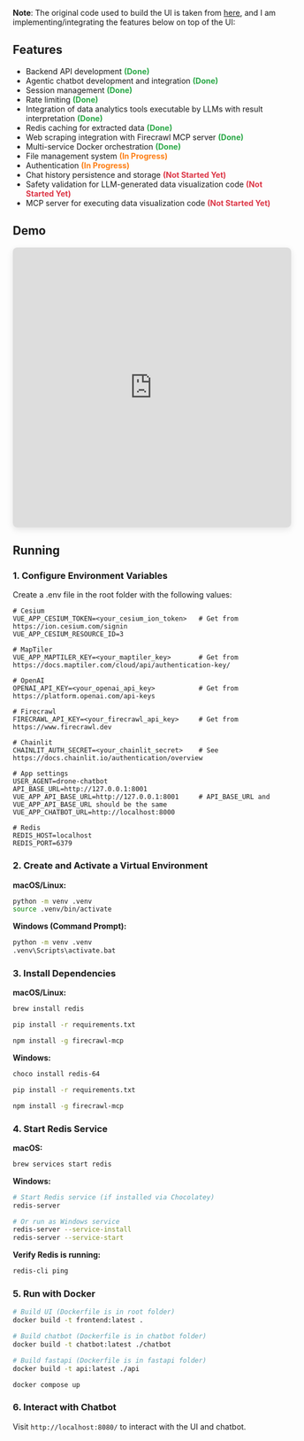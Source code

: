 **Note**: The original code used to build the UI is taken from [here](https://github.com/ArduPilot/UAVLogViewer), and I am implementing/integrating the features below on top of the UI:

## Features

- Backend API development <span style="color: #28a745; font-weight: bold;">**(Done)**</span>
- Agentic chatbot development and integration <span style="color: #28a745; font-weight: bold;">**(Done)**</span>
- Session management <span style="color: #28a745; font-weight: bold;">**(Done)**</span>
- Rate limiting <span style="color: #28a745; font-weight: bold;">**(Done)**</span>
- Integration of data analytics tools executable by LLMs with result interpretation <span style="color: #28a745; font-weight: bold;">**(Done)**</span>
- Redis caching for extracted data <span style="color: #28a745; font-weight: bold;">**(Done)**</span>
- Web scraping integration with Firecrawl MCP server <span style="color: #28a745; font-weight: bold;">**(Done)**</span>
- Multi-service Docker orchestration <span style="color: #28a745; font-weight: bold;">**(Done)**</span>
- File management system <span style="color: #fd7e14; font-weight: bold;">**(In Progress)**</span>
- Authentication <span style="color: #fd7e14; font-weight: bold;">**(In Progress)**</span>
- Chat history persistence and storage <span style="color: #dc3545; font-weight: bold;">**(Not Started Yet)**</span>
- Safety validation for LLM-generated data visualization code <span style="color: #dc3545; font-weight: bold;">**(Not Started Yet)**</span>
- MCP server for executing data visualization code <span style="color: #dc3545; font-weight: bold;">**(Not Started Yet)**</span>

## Demo 

<div style="display: flex; justify-content: flex-start; margin-bottom: 20px;">
  <iframe width="1000" height="506" 
          src="https://www.youtube.com/embed/vtJJbjGfosw" 
          style="max-width: 1000px; border-radius: 8px; box-shadow: 0 4px 12px rgba(0,0,0,0.1);"
          frameborder="0" 
          allow="accelerometer; autoplay; clipboard-write; encrypted-media; gyroscope; picture-in-picture" 
          allowfullscreen>
  </iframe>
</div>

## Running  

### 1. Configure Environment Variables


Create a .env file in the root folder with the following values:

```env 
# Cesium 
VUE_APP_CESIUM_TOKEN=<your_cesium_ion_token>   # Get from https://ion.cesium.com/signin
VUE_APP_CESIUM_RESOURCE_ID=3

# MapTiler 
VUE_APP_MAPTILER_KEY=<your_maptiler_key>       # Get from https://docs.maptiler.com/cloud/api/authentication-key/

# OpenAI 
OPENAI_API_KEY=<your_openai_api_key>           # Get from https://platform.openai.com/api-keys

# Firecrawl
FIRECRAWL_API_KEY=<your_firecrawl_api_key>     # Get from https://www.firecrawl.dev

# Chainlit
CHAINLIT_AUTH_SECRET=<your_chainlit_secret>    # See https://docs.chainlit.io/authentication/overview

# App settings
USER_AGENT=drone-chatbot
API_BASE_URL=http://127.0.0.1:8001
VUE_APP_API_BASE_URL=http://127.0.0.1:8001     # API_BASE_URL and VUE_APP_API_BASE_URL should be the same
VUE_APP_CHATBOT_URL=http://localhost:8000

# Redis 
REDIS_HOST=localhost
REDIS_PORT=6379
```

### 2. Create and Activate a Virtual Environment

**macOS/Linux:**
```bash
python -m venv .venv
source .venv/bin/activate
```

**Windows (Command Prompt):**
```bash
python -m venv .venv
.venv\Scripts\activate.bat
```

### 3. Install Dependencies 

**macOS/Linux:**
```bash
brew install redis

pip install -r requirements.txt

npm install -g firecrawl-mcp
```

**Windows:**
```bash
choco install redis-64

pip install -r requirements.txt

npm install -g firecrawl-mcp
```

### 4. Start Redis Service

**macOS:**
```bash
brew services start redis
```

**Windows:**
```bash
# Start Redis service (if installed via Chocolatey)
redis-server

# Or run as Windows service
redis-server --service-install
redis-server --service-start
```

**Verify Redis is running:**
```bash
redis-cli ping
```

### 5. Run with Docker 

```bash
# Build UI (Dockerfile is in root folder)
docker build -t frontend:latest .
```

```bash
# Build chatbot (Dockerfile is in chatbot folder)
docker build -t chatbot:latest ./chatbot
``` 

```bash 
# Build fastapi (Dockerfile is in fastapi folder)
docker build -t api:latest ./api
```

```bash
docker compose up
```

### 6. Interact with Chatbot

Visit `http://localhost:8080/` to interact with the UI and chatbot.